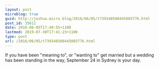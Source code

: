 ```yaml
---
layout: post
microblog: true
guid: http://joshua.micro.blog/2016/06/05/t739348508445003776.html
post_id: 35611
date: 2016-06-05T17:49:55+1100
lastmod: 2019-07-30T17:41:23+1100
type: post
url: /2016/06/05/t739348508445003776.html
---
```

If you have been "meaning to", or "wanting to" get married but a wedding has been standing in the way, September 24 in Sydney is your day.
